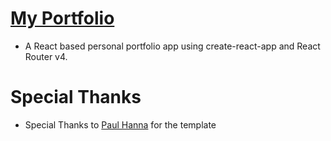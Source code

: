 # [My Portfolio](https://theodoretruong-portfolio.herokuapp.com)
* A React based personal portfolio app using create-react-app and React Router v4.

# Special Thanks
* Special Thanks to [Paul Hanna](https://github.com/paulhanna1933) for the template

